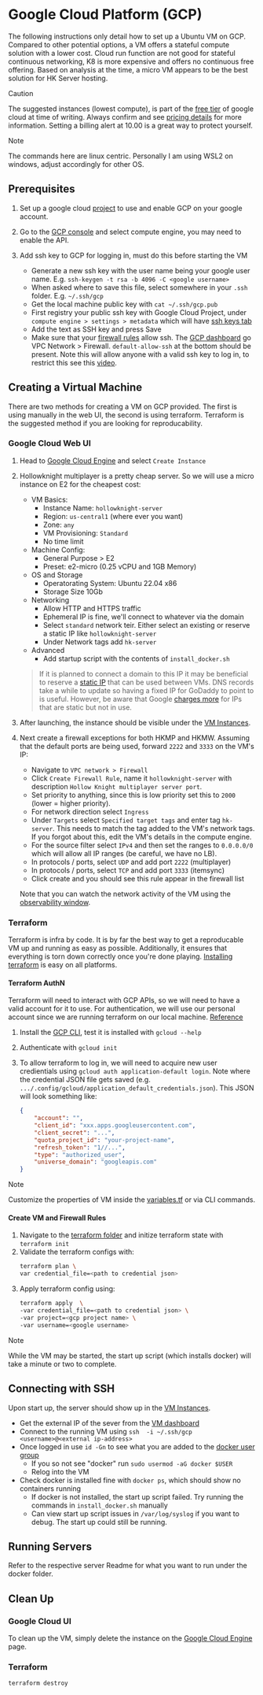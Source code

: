 # Google Cloud Platform (GCP)

The following instructions only detail how to set up a Ubuntu VM on GCP.
Compared to other potential options, a VM offers a stateful compute solution with a lower cost.
Cloud run function are not good for stateful continuous networking, K8 is more expensive and offers no continuous free offering.
Based on analysis at the time, a micro VM appears to be the best solution for HK Server hosting.

> [!CAUTION]
> The suggested instances (lowest compute), is part of the [free tier](https://cloud.google.com/free/docs/free-cloud-features#free-tier-usage-limits) of google cloud at time of writing.
> Always confirm and see [pricing details](https://cloud.google.com/compute/all-pricing) for more information. Setting a billing alert at 10.00 is a great way to protect yourself.

> [!NOTE]
> The commands here are linux centric. Personally I am using WSL2 on windows, adjust accordingly for other OS.

## Prerequisites

1. Set up a google cloud [project](https://developers.google.com/workspace/guides/create-project) to use and enable GCP on your google account.

2. Go to the [GCP console](https://console.cloud.google.com/welcome?hl=en) and select compute engine, you may need to enable the API.

3. Add ssh key to GCP for logging in, must do this before starting the VM

    - Generate a new ssh key with the user name being your google user name. E.g. `ssh-keygen -t rsa -b 4096 -C <google username>`
    - When asked where to save this file, select somewhere in your `.ssh` folder. E.g. `~/.ssh/gcp`
    - Get the local machine public key with `cat ~/.ssh/gcp.pub`
    - First registry your public ssh key with Google Cloud Project, under `compute engine > settings > metadata` which will have [ssh keys tab](https://console.cloud.google.com/compute/metadata)
    - Add the text as SSH key and press Save
    - Make sure that your [firewall rules](https://console.cloud.google.com/net-security/firewall-manager/firewall-policies/list) allow ssh. The [GCP dashboard](https://console.cloud.google.com/home/dashboard) go VPC Network > Firewall. `default-allow-ssh` at the bottom should be present. Note this will allow anyone with a valid ssh key to log in, to restrict this see this [video](https://youtu.be/8QGpHQ2SyG8?si=slrtrDrYEry1Uo3r&t=516).

## Creating a Virtual Machine

There are two methods for creating a VM on GCP provided.
The first is using manually in the web UI, the second is using terraform.
Terraform is the suggested method if you are looking for reproducability.

### Google Cloud Web UI
    
1. Head to [Google Cloud Engine](https://console.cloud.google.com/compute/instances) and select `Create Instance`
2. Hollowknight multiplayer is a pretty cheap server. So we will use a micro instance on E2 for the cheapest cost:
    - VM Basics:
        - Instance Name: `hollowknight-server`
        - Region: `us-central1` (where ever you want)
        - Zone: `any`
        - VM Provisioning: `Standard`
        - No time limit
    - Machine Config:
        - General Purpose > E2
        - Preset: e2-micro (0.25 vCPU and 1GB Memory)
    - OS and Storage
        - Operatorating System: Ubuntu 22.04 x86
        - Storage Size 10Gb
    - Networking
        - Allow HTTP and HTTPS traffic
        - Ephemeral IP is fine, we'll connect to whatever via the domain
        - Select `standard` network teir. Either select an existing or reserve a static IP like `hollowknight-server`
        - Under Network tags add `hk-server`
    - Advanced
        - Add startup script with the contents of `install_docker.sh`

    > If it is planned to connect a domain to this IP it may be beneficial to reserve a [static IP](https://console.cloud.google.com/networking/addresses/list) that can be used between VMs. DNS records take a while to update so having a fixed IP for GoDaddy to point to is useful. However, be aware that Google [charges more](https://cloud.google.com/vpc/network-pricing#ipaddress) for IPs that are static but not in use.

3. After launching, the instance should be visible under the [VM Instances](https://console.cloud.google.com/compute/instances?onCreate=true).

4. Next create a firewall exceptions for both HKMP and HKMW.
Assuming that the default ports are being used, forward `2222` and `3333` on the VM's IP:

    - Navigate to `VPC network > Firewall`
    - Click `Create Firewall Rule`, name it `hollowknight-server` with description `Hollow Knight multiplayer server port`.
    - Set priority to anything, since this is low priority set this to `2000` (lower = higher priority).
    - For network direction select `Ingress`
    - Under `Targets` select `Specified target tags` and enter tag `hk-server`. This needs to match the tag added to the VM's network tags. If you forgot about this, edit the VM's details in the compute engine.
    - For the source filter select `IPv4` and then set the ranges to `0.0.0.0/0` which will allow all IP ranges (be careful, we have no LB).
    - In protocols / ports, select `UDP` and add port `2222` (multiplayer)
    - In protocols / ports, select `TCP` and add port `3333` (itemsync)
    - Click create and you should see this rule appear in the firewall list

    Note that you can watch the network activity of the VM using the [observability window](https://console.cloud.google.com/compute/instances/observability).

### Terraform

Terraform is infra by code.
It is by far the best way to get a reproducable VM up and running as easy as possible.
Additionally, it ensures that everything is torn down correctly once you're done playing.
[Installing terraform](https://developer.hashicorp.com/terraform/tutorials/aws-get-started/install-cli) is easy on all platforms.

#### Terraform AuthN

Terraform will need to interact with GCP APIs, so we will need to have a valid account for it to use.
For authentication, we will use our personal account since we are running terraform on our local machine. [Reference](https://cloud.google.com/docs/terraform/authentication)

1. Install the [GCP CLI](https://cloud.google.com/sdk/docs/install#linux), test it is installed with `gcloud --help`
2. Authenticate with `gcloud init`
3. To allow terraform to log in, we will need to acquire new user credientials using `gcloud auth application-default login`. Note where the credential JSON file gets saved (e.g. `.../.config/gcloud/application_default_credentials.json`). This JSON will look something like:

    ```json
    {
        "account": "",
        "client_id": "xxx.apps.googleusercontent.com",
        "client_secret": "...",
        "quota_project_id": "your-project-name",
        "refresh_token": "1//...",
        "type": "authorized_user",
        "universe_domain": "googleapis.com"
    }
    ```

> [!NOTE]
> Customize the properties of VM inside the [variables.tf](terraform/variables.tf) or via CLI commands.

#### Create VM and Firewall Rules

1. Navigate to the [terraform folder](terraform) and initize terraform state with `terraform init`
2. Validate the terraform configs with:
    ```bash
    terraform plan \
    var credential_file=<path to credential json>
    ```
3. Apply terraform config using:
    ```bash
    terraform apply  \
    -var credential_file=<path to credential json> \
    -var project=<gcp project name> \
    -var username=<google username>
    ```

> [!NOTE]
> While the VM may be started, the start up script (which installs docker) will take a minute or two to complete.

## Connecting with SSH

Upon start up, the server should show up in the [VM Instances](https://console.cloud.google.com/compute/instances?onCreate=true).

- Get the external IP of the sever from the [VM dashboard](https://console.cloud.google.com/compute/instances)
- Connect to the running VM using `ssh  -i ~/.ssh/gcp <username>@<external ip-address>`
- Once logged in use `id -Gn` to see what you are added to the [docker user group](https://docs.docker.com/engine/install/linux-postinstall/)
    - If you so not see "docker" run `sudo usermod -aG docker $USER`
    - Relog into the VM
- Check docker is installed fine with `docker ps`, which should show no containers running
    - If docker is not installed, the start up script failed. Try running the commands in `install_docker.sh` manually
    - Can view start up script issues in `/var/log/syslog` if you want to debug. The start up could still be running.

## Running Servers

Refer to the respective server Readme for what you want to run under the docker folder.

## Clean Up

### Google Cloud UI

To clean up the VM, simply delete the instance on the [Google Cloud Engine](https://console.cloud.google.com/compute/instances) page.

### Terraform

`terraform destroy`